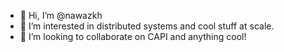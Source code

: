 - 👋 Hi, I’m @nawazkh
- 👀 I’m interested in distributed systems and cool stuff at scale.
- 💞️ I’m looking to collaborate on CAPI and anything cool!

<!---
nawazkh/nawazkh is a ✨ special ✨ repository because its `README.md` (this file) appears on your GitHub profile.
You can click the Preview link to take a look at your changes.
--->
